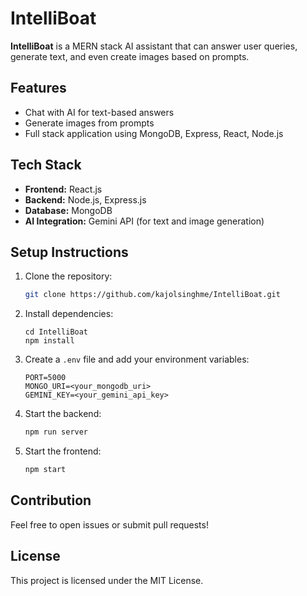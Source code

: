 
# IntelliBoat

**IntelliBoat** is a MERN stack AI assistant that can answer user queries, generate text, and even create images based on prompts.

## Features
- Chat with AI for text-based answers
- Generate images from prompts
- Full stack application using MongoDB, Express, React, Node.js

## Tech Stack
- **Frontend:** React.js
- **Backend:** Node.js, Express.js
- **Database:** MongoDB
- **AI Integration:** Gemini API (for text and image generation)

## Setup Instructions
1. Clone the repository:
   ```bash
   git clone https://github.com/kajolsinghme/IntelliBoat.git
   ````

2. Install dependencies:
   ```
   cd IntelliBoat
   npm install
   ````
3. Create a `.env` file and add your environment variables:

   ```
   PORT=5000
   MONGO_URI=<your_mongodb_uri>
   GEMINI_KEY=<your_gemini_api_key>
   ````
4. Start the backend:

   ```bash
   npm run server
   ````
5. Start the frontend:

   ```bash
   npm start
   ````

## Contribution

Feel free to open issues or submit pull requests!

## License

This project is licensed under the MIT License.

````

